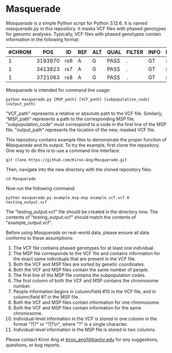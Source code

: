 # Masquerade

*Masquerade* is a simple Python script for Python 3.12.6.
It is named *masquerade.py* in this repository.
It masks VCF files with phased genotypes for genomic analyses.
Typically, VCF files with phased genotypes contain information in the following format:

| #CHROM |   POS    |   ID   | REF | ALT | QUAL | FILTER | INFO | FORMAT | Sample_1 | Sample_2 | Sample_3 |
|--------|----------|--------|-----|-----|------|--------|------|--------|----------|----------|----------|
|   1    | 3193970  |  rs6   |  A  |  G  | PASS |   .    |  GT  |    x   |   1\|1   |   1\|1   |   1\|1   |
|   1    | 3413823  |  rs7   |  A  |  G  | PASS |   .    |  GT  |    x   |   0\|1   |   0\|1   |   0\|1   |
|   1    | 3721063  |  rs8   |  A  |  G  | PASS |   .    |  GT  |    x   |   1\|0   |   1\|0   |   1\|0   |

*Masquerade* is intended for command line usage:
```
python masquerade.py [MSP_path] [VCF_path] [subpopulation_code] [output_path]
```
"VCF_path" represents a relative or absolute path to the VCF file.
Similarly, "MSP_path" represents a path to the corresponding MSP file.
"subpopulation_code" must correspond to a code in the first line of the MSP file.
"output_path" represents the location of the new, masked VCF file.

This repository contains example files to demonstrate the proper function of *Masquerade* and its output.
To try the example, first clone the repository.
One way to do this is to use a command line interface:
```
git clone https://github.com/Kiron-Ang/Masquerade.git
```
Then, navigate into the new directory with the cloned repository files.
```
cd Masquerade
```
Now run the following command:
```
python masquerade.py example_msp.msp example_vcf.vcf 0 testing_output.vcf
```
The "testing_output.vcf" file should be created in the directory now.
The contents of "testing_output.vcf" should match the contents of "example_output.vcf".

Before using *Masquerade* on real-world data, please ensure all data conforms to these assumptions:

1) The VCF file contains phased genotypes for at least one individual.
2) The MSP file corresponds to the VCF file and contains information for the exact same individuals that are present in the VCF file.
3) Both the VCF and MSP files are sorted by genetic coordinates.
4) Both the VCF and MSP files contain the same number of people.
5) The first line of the MSP file contains the subpopulation codes.
6) The first column of both the VCF and MSP contains the chromosome number.
7) People information begins in column/field #10 in the VCF file, and in column/field #7 in the MSP file.
8) Both the VCF and MSP files contain information for one chromosome.
9) Both the VCF and MSP files contain information for the same chromosome.
10) Individual-level information in the VCF is stored in one column in the format "?|?" or "?|?\n", where "?" is a single character.
11) Individual-level information in the MSP file is stored in two columns.

Please contact Kiron Ang at kiron_ang1@baylor.edu for any suggestions, questions, or bug reports.